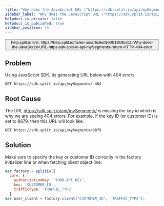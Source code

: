 ```yaml
---
title: "Why does the JavaScript URL \"https://sdk.split.io/api/mySegments/\" return HTTP 404 error?"
sidebar_label: "Why does the JavaScript URL \"https://sdk.split.io/api/mySegments/\" return HTTP 404 error?"
helpdocs_is_private: false
helpdocs_is_published: true
sidebar_position: 28
---
```


<p>
  <button style={{borderRadius:'8px', border:'1px', fontFamily:'Courier New', fontWeight:'800', textAlign:'left'}}> help.split.io link: https://help.split.io/hc/en-us/articles/360019195211-Why-does-the-JavaScript-URL-https-sdk-split-io-api-mySegments-return-HTTP-404-error </button>
</p>

## Problem
Using JavaScript SDK, its generating URL below with 404 errors
```
GET https://sdk.split.io/api/mySegments/ 404
```

## Root Cause

The URL https://sdk.split.io/api/mySegments/ is missing the key id which is why we are seeing 404 errors. For example, if the key ID (or customer ID) is set to 8879, then this URL will look like:
```
GET https://sdk.split.io/api/mySegments/8879
```

## Solution

Make sure to specify the key or customer ID correctly in the factory initializer line or when fetching client object line:

```javascript
var factory = splitio({ 
  core: {
    authorizationKey: 'YOUR_API_KEY',
    key: 'CUSTOMER_ID',
    trafficType: 'TRAFFIC_TYPE'
  }
var user_client = factory.client('CUSTOMER_ID', 'TRAFFIC_TYPE');
```